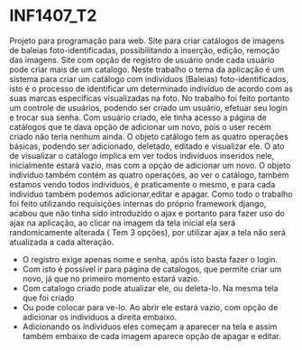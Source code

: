 # INF1407_T2
Projeto para programação para web. Site para criar catálogos de imagens de baleias foto-identificadas, possibilitando a inserção, edição, remoção das imagens. Site com opção de registro de usuário onde cada usuário pode criar mais de um catalogo.
Neste trabalho o tema da aplicação é um sistema para criar um catálogo com indivíduos (Baleias) foto-identificados, isto é o processo de identificar um determinado indivíduo de acordo com as suas marcas específicas visualizadas na foto. No trabalho foi feito portanto um controle de usuários, podendo ser criado um usuário, efetuar seu login e trocar sua senha. Com usuário criado, ele tinha acesso a página de catálogos que te dava opção de adicionar um novo, pois o user recém criado não teria nenhum ainda. O objeto catálogo tem as quatro operações básicas, podendo ser adicionado, deletado, editado e visualizar ele. O ato de visualizar o catálogo implica em ver todos indivíduos inseridos nele, inicialmente estará vazio, mas com a opção de adicionar um novo. O objeto indivíduo também contém as quatro operações, ao ver o catálogo, também estamos vendo todos indivíduos, é praticamente o mesmo, e para cada indivíduo também podemos adicionar,editar e apagar. Como todo o trabalho foi feito utilizando requisições internas do próprio framework django, acabou que não tinha sido introduzido o ajax e portanto para fazer uso do ajax na aplicação, ao clicar na imagem da tela inicial ela será randomicamente alterada ( Tem 3 opções), por utilizar ajax a tela não será atualizada a cada alteração. 

- O registro exige apenas nome e senha, após isto basta fazer o login.
- Com isto é possível ir para página de catalogos, que permite criar um novo, já que no primeiro momento estará vazio.
- Com catalogo criado pode atualizar ele, ou deleta-lo. Na mesma tela que foi criado
- Ou pode colocar para ve-lo. Ao abrir ele estará vazio, com opção de adicionar os individuos a direita embaixo.
- Adicionando os individuos eles começam a aparecer na tela e assim também embaixo de cada imagem aparece opção de apagar e editar.
